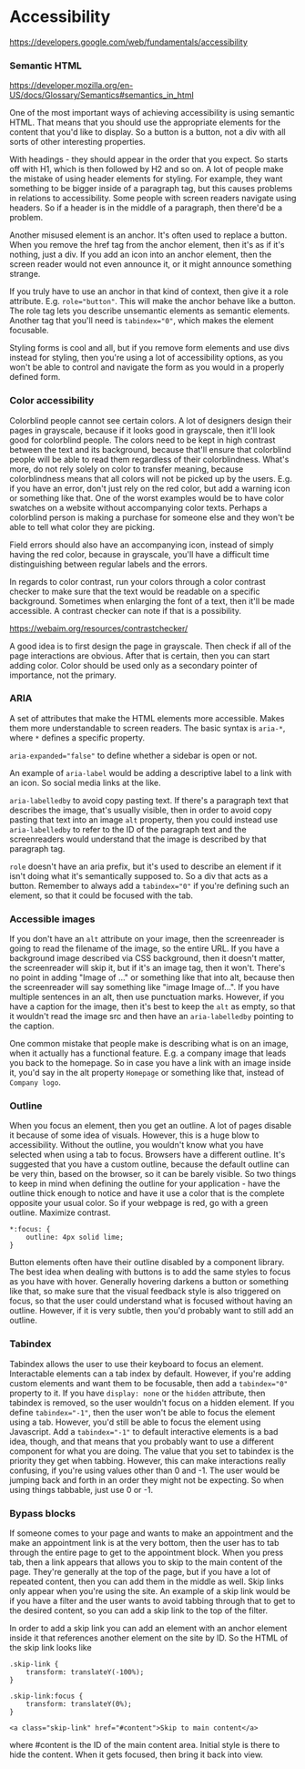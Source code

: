 # Accessibility

https://developers.google.com/web/fundamentals/accessibility

### Semantic HTML
https://developer.mozilla.org/en-US/docs/Glossary/Semantics#semantics_in_html

One of the most important ways of achieving accessibility is using semantic HTML.
That means that you should use the appropriate elements for the content that you'd
like to display. So a button is a button, not a div with all sorts of other interesting
properties.

With headings - they should appear in the order that you expect. So starts off with
H1, which is then followed by H2 and so on. A lot of people make the mistake of using
header elements for styling. For example, they want something to be bigger inside
of a paragraph tag, but this causes problems in relations to accessibility. Some
people with screen readers navigate using headers. So if a header is in the middle
of a paragraph, then there'd be a problem.

Another misused element is an anchor. It's often used to replace a button. When you
remove the href tag from the anchor element, then it's as if it's nothing, just
a div. If you add an icon into an anchor element, then the screen reader would
not even announce it, or it might announce something strange.

If you truly have to use an anchor in that kind of context, then give it a role
attribute. E.g. `role="button"`. This will make the anchor behave like a button.
The role tag lets you describe unsemantic elements as semantic elements. Another
tag that you'll need is `tabindex="0"`, which makes the element focusable.

Styling forms is cool and all, but if you remove form elements and use divs instead
for styling, then you're using a lot of accessibility options, as you won't be
able to control and navigate the form as you would in a properly defined form.

### Color accessibility
Colorblind people cannot see certain colors. A lot of designers design their pages 
in grayscale, because if it looks good in grayscale, then it'll look good for
colorblind people. The colors need to be kept in high contrast between the text
and its background, because that'll ensure that colorblind people will be able
to read them regardless of their colorblindness. What's more, do not rely solely
on color to transfer meaning, because colorblindness means that all colors will 
not be picked up by the users. E.g. if you have an error, don't just rely on the red
color, but add a warning icon or something like that. One of the worst examples
would be to have color swatches on a website without accompanying color texts.
Perhaps a colorblind person is making a purchase for someone else and they won't
be able to tell what color they are picking.

Field errors should also have an accompanying icon, instead of simply having the
red color, because in grayscale, you'll have a difficult time distinguishing between
regular labels and the errors.

In regards to color contrast, run your colors through a color contrast checker to make
sure that the text would be readable on a specific background. Sometimes when
enlarging the font of a text, then it'll be made accessible. A contrast checker
can note if that is a possibility.

https://webaim.org/resources/contrastchecker/

A good idea is to first design the page in grayscale. Then check if all of the page
interactions are obvious. After that is certain, then you can start adding color.
Color should be used only as a secondary pointer of importance, not the primary.

### ARIA
A set of attributes that make the HTML elements more accessible. Makes them more
understandable to screen readers. The basic syntax is `aria-*`, where `*` defines
a specific property. 

`aria-expanded="false"` to define whether a sidebar is open or not.

An example of `aria-label` would be adding a descriptive label to a link with an icon.
So social media links at the like.

`aria-labelledby` to avoid copy pasting text. If there's a paragraph text that describes the image, that's 
usually visible, then in order to avoid copy pasting that text into an image `alt`
property, then you could instead use `aria-labelledby` to refer to the ID of the 
paragraph text and the screenreaders would understand that the image is described
by that paragraph tag.

`role` doesn't have an aria prefix, but it's used to describe an element if it
isn't doing what it's semantically supposed to. So a div that acts as a button.
Remember to always add a `tabindex="0"` if you're defining such an element, so
that it could be focused with the tab.

### Accessible images
If you don't have an `alt` attribute on your image, then the screenreader is going
to read the filename of the image, so the entire URL. If you have a background
image described via CSS background, then it doesn't matter, the screenreader
will skip it, but if it's an image tag, then it won't. There's no point in adding
"Image of ..." or something like that into alt, because then the screenreader will
say something like "image Image of...". If you have multiple sentences in an alt, then
use punctuation marks. However, if you have a caption for the image, then it's 
best to keep the `alt` as empty, so that it wouldn't read the image src and then
have an `aria-labelledby` pointing to the caption.

One common mistake that people make is describing what is on an image, when it 
actually has a functional feature. E.g. a company image that leads you back to
the homepage. So in case you have a link with an image inside it, you'd say
in the alt property `Homepage` or something like that, instead of `Company logo`.

### Outline
When you focus an element, then you get an outline. A lot of pages disable it
because of some idea of visuals. However, this is a huge blow to accessibility.
Without the outline, you wouldn't know what you have selected when using a tab to 
focus. Browsers have a different outline. It's suggested that you have a custom
outline, because the default outline can be very thin, based on the browser, so
it can be barely visible. So two things to keep in mind when defining the outline
for your application - have the outline thick enough to notice and have it use
a color that is the complete opposite your usual color. So if your webpage is red,
go with a green outline. Maximize contrast.

```
*:focus: {
    outline: 4px solid lime;
}
```

Button elements often have their outline disabled by a component library. The
best idea when dealing with buttons is to add the same styles to focus as you have
with hover. Generally hovering darkens a button or something like that, so make
sure that the visual feedback style is also triggered on focus, so that the user
could understand what is focused without having an outline. However, if it is
very subtle, then you'd probably want to still add an outline.

### Tabindex
Tabindex allows the user to use their keyboard to focus an element. Interactable
elements can a tab index by default. However, if you're adding custom elements
and want them to be focusable, then add a `tabindex="0"` property to it. If you
have `display: none` or the `hidden` attribute, then tabindex is removed, so the
user wouldn't focus on a hidden element. If you define `tabindex="-1"`, then 
the user won't be able to focus the element using a tab. However, you'd still
be able to focus the element using Javascript. Add a `tabindex="-1"` to default
interactive elements is a bad idea, though, and that means that you probably
want to use a different component for what you are doing. The value that you set
to tabindex is the priority they get when tabbing. However, this can make interactions
really confusing, if you're using values other than 0 and -1. The user would be
jumping back and forth in an order they might not be expecting. So when using
things tabbable, just use 0 or -1.


### Bypass blocks
If someone comes to your page and wants to make an appointment and the make
an appointment link is at the very bottom, then the user has to tab through
the entire page to get to the appointment block. When you press tab, then
a link appears that allows you to skip to the main content of the page. They're
generally at the top of the page, but if you have a lot of repeated content, then
you can add them in the middle as well. Skip links only appear when you're
using the site. An example of a skip link would be if you have a filter and the
user wants to avoid tabbing through that to get to the desired content, so you
can add a skip link to the top of the filter.

In order to add a skip link you can add an element with an anchor element inside
it that references another element on the site by ID. So the HTML of the skip link
looks like
```
.skip-link {
    transform: translateY(-100%);
}

.skip-link:focus {
    transform: translateY(0%);
}

<a class="skip-link" href="#content">Skip to main content</a>
```
where #content is the ID of the main content area. Initial style is there to 
hide the content. When it gets focused, then bring it back into view.